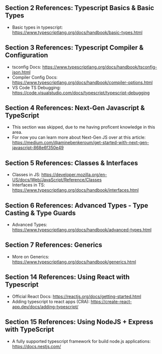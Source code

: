 
## Section 2 References: Typescript Basics & Basic Types
 - Basic types in typescript: https://www.typescriptlang.org/docs/handbook/basic-types.html

## Section 3 References: Typescript Compiler & Configuration
- tsconfig Docs: https://www.typescriptlang.org/docs/handbook/tsconfig-json.html
- Compiler Config Docs: https://www.typescriptlang.org/docs/handbook/compiler-options.html
- VS Code TS Debugging: https://code.visualstudio.com/docs/typescript/typescript-debugging

## Section 4 References: Next-Gen Javascript & TypeScript
 - This section was skipped, due to me having proficent knowledge in this area.
 - For now you can learn more about Next-Gen JS over at this article: https://medium.com/@aminebenkeroum/get-started-with-next-gen-javascript-868e6f350e49
## Section 5 References: Classes & Interfaces
 - Classes in JS: https://developer.mozilla.org/en-US/docs/Web/JavaScript/Reference/Classes
 - Interfaces in TS: https://www.typescriptlang.org/docs/handbook/interfaces.html

## Section 6 References: Advanced Types - Type Casting & Type Guards
 - Advanced Types: https://www.typescriptlang.org/docs/handbook/advanced-types.html

## Section 7 References: Generics 
- More on Generics: https://www.typescriptlang.org/docs/handbook/generics.html

## Section 14 References: Using React with Typescript
 - Official React Docs: https://reactjs.org/docs/getting-started.html
 - Adding typescript to react apps (CRA): https://create-react-app.dev/docs/adding-typescript/

## Section 15 References: Using NodeJS + Express with TypeScript
 - A fully supported typescript framework for build node.js applications: https://docs.nestjs.com/